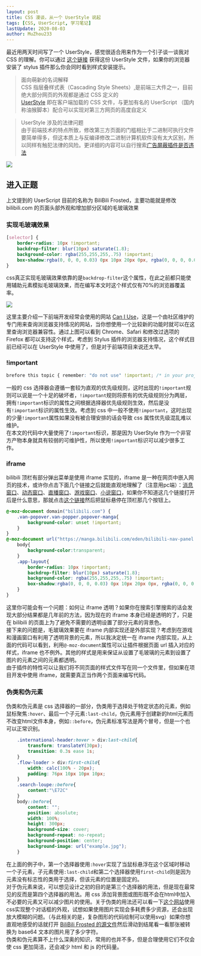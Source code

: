 ```yaml
---
layout: post
title: CSS 漫谈，从一个 UserStyle 说起  
tags: [CSS, UserScript, 学习笔记]
lastUpdate: 2020-08-03  
author: MuZhou233
---
```


最近用两天时间写了一个 UserStyle，感觉很适合用来作为一个引子谈一谈我对 CSS 的理解。你可以通过 [这个链接](https://dl.mosarin.tech/moscryle/bilibili-frosted.user.css?s) 获得这份 UserStyle 文件，如果你的浏览器安装了 stylus 插件那么你会同时看到样式安装提示。

<!--more-->

> 面向萌新的名词解释  
> CSS 指层叠样式表（Cascading Style Sheets）,是前端三大件之一，目前绝大部分网页的外观都是通过 CSS 定义的   
> [UserStyle](https://github.com/topics/userstyles) 即在客户端加载的 CSS 文件，与更加有名的 UserScript （国内称油猴脚本）配合可以实现对第三方网页的高度自定义

> UserStyle 涉及的法律问题  
> 由于前端技术的特点所致，修改第三方页面的门槛相比于二进制可执行文件要简单得多，但这本质上与反编译修改二进制计算机软件没有太大区别，所以同样有触犯法律的风险。更详细的内容可以自行搜索[广告屏蔽插件是否违法](https://mosar.in/lmbtfy/?q=5bm/5ZGK5bGP6JS95o+S5Lu25piv5ZCm6L+d5rOV)

![](https://dl.mosarin.tech/Images/20-08/20_8_3_1.jpg)

## 进入正题

上文提到的 UserScript 目前的名称为 BiliBili Frosted，主要功能就是修改 bilibili.com 的页面头部外观和增加部分区域的毛玻璃效果

### 实现毛玻璃效果

```css
[selector] {
    border-radius: 10px !important;
    backdrop-filter: blur(10px) saturate(1.8);
    background-color: rgba(255,255,255,.75) !important;
    box-shadow:rgba(0, 0, 0, 0.03) 0px 10px 20px 0px, rgba(0, 0, 0, 0.02) 0px 5px 10px 0px !important;
}
```

css真正实现毛玻璃效果依靠的是`backdrop-filter`这个属性，在此之前都只能使用辅助元素模拟毛玻璃效果，而在编写本文时这个样式仅有70%的浏览器覆盖率。

![](https://dl.mosarin.tech/Images/20-08/20_8_3_2.jpg)

这里主要介绍一下前端开发经常会使用的网站 [Can I Use](caniuse.com)，这是一个由社区维护的专门用来查询浏览器支持情况的网站，当你想使用一个比较新的功能时就可以在这里查询浏览器兼容性。通过上图可以看到 Chrome、Safari 和修改过选项的 Firefox 都可以支持这个样式，考虑到 Stylus 插件的浏览器支持情况，这个样式目前已经可以在 UserStyle 中使用了，但是对于前端项目来说还太早。

### !important

```css
brefore this topic { remember: "do not use" !important; /* in your project */ }
```
一般的 css 选择器会遵循一套较为直观的优先级规则，这时出现的`!important`规则可以说是一个十足的破坏者，`!important`规则将原有的优先级规则分为两层，拥有`!important`标识的属性之间根据选择器优先级规则生效，然后是没有`!important`标识的属性生效。考虑到 css 中一般不使用`!important`，这时出现的少量`!important`属性如果没有被合理安排的话会导致 css 属性优先级混乱难以维护。  
在本文的代码中大量使用了`!important`标识，那是因为 UserStyle 作为一个非官方产物本身就具有较弱的可维护性，所以使用`!important`标识可以减少很多工作。

### iframe

bilibili 顶栏有部分弹出菜单是使用 iframe 实现的，iframe 是一种在网页中嵌入网页的技术，或许你点击下面几个链接之后就能直观地理解了（注意用pc端）：[消息窗口](https://message.bilibili.com/pages/nav/index_new_pc_sync)、[动态窗口](https://t.bilibili.com/pages/nav/index_new)、[直播窗口](https://live.bilibili.com/blackboard/dropdown-menu.html)、[游戏窗口](https://www.bilibili.com/page-proxy/game-nav.html)、[小说窗口](https://manga.bilibili.com/eden/bilibili-nav-panel.html)，如果你不知道这几个链接打开后是什么意思，那就点击[这个链接](https://www.bilibili.com)然后把鼠标悬停在顶栏那几个按钮上。

```css
@-moz-document domain("bilibili.com") {
    .van-popover.van-popper.popover-manga{
        background-color: unset !important;
    }
}
@-moz-document url("https://manga.bilibili.com/eden/bilibili-nav-panel.html") {/* iframe */
    body{
        background-color:transparent;
    }
    .app-layout{
        border-radius: 10px !important;
        backdrop-filter: blur(10px) saturate(1.8);
        background-color: rgba(255,255,255,.75) !important;
        box-shadow:rgba(0, 0, 0, 0.03) 0px 10px 20px 0px, rgba(0, 0, 0, 0.02) 0px 5px 10px 0px !important;
    }
}
```

这里你可能会有一个问题：如何让 iframe 透明？如果你在搜索引擎搜索的话会发现大部分结果都是几年前的方法，因为现在的 iframe 本身已经是透明的了，只是在 bilibili 的页面上为了避免不需要的透明设置了部分元素的背景色。  
接下来的问题是，毛玻璃效果要在 iframe 内部实现还是外部实现？考虑到在游戏和漫画窗口有利用了透明背景的元素，所以我决定统一在 iframe 内部实现，从上面的代码可以看到，利用`@-moz-document`属性可以让插件根据页面 url 插入对应的样式，iframe 也不例外。其他的样式是用来保证从设置了毛玻璃的元素到设置了图片的元素之间的元素都透明。  
由于插件的特性可以让我们将不同页面的样式文件写在同一个文件里，但如果在项目开发中使用 iframe，就需要真正当作两个页面来编写代码。  

### 伪类和伪元素

伪类和伪元素是 css 选择器的一部分，伪类用于选择处于特定状态的元素，例如鼠标聚焦`:hover`、最后一个子元素`:last-child`，伪元素用于创建新的html元素而不改变html文件本身，例如`::before`，伪元素标准写法是两个冒号，但是一个也可以正常识别。

```css
    .international-header:hover > div:last-child{
        transform: translateY(30px);
        transition: 0.3s ease 1s;
    }
    .flow-loader > div:first-child{
        width: calc(100% - 20px);
        padding: 76px 10px 10px 10px;
    }
    .search-loupe::before{
        content:"\E72C"
    }
    body::before{
        content: "";
        position: absolute;
        width: 100%;
        height: 300px;
        background-size: cover;
        background-repeat: no-repeat;
        background-position: center;
        background-image: url("example.jpg");
    }
```

在上面的例子中，第一个选择器使用`:hover`实现了当鼠标悬浮在这个区域时移动一个子元素，子元素使用`:last-child`和第二个选择器使用`first-child`则是因为元素没有标志性的类用于选择，但该元素的位置是固定的。  
对于伪元素来说，可以想见设计之初的目的是第三个选择器的用法，但是现在最常见的反而是第四个选择器的用法。用 css 添加背景图或图形既不会在html中加入不必要的元素又可以减少图片的使用。关于伪类的用法还可以看一下[这个网站](http://www.cssarrowplease.com/)使用css实现整个对话框的外观，试想如果使用图片实现会多耗费多少资源，还会出现放大模糊的问题。（与此相关的是，复杂图形的代码绘制可以使用svg）如果你想直观地感受的话就打开 [BiliBili Frosted 的源文件](https://dl.mosarin.tech/moscryle/bilibili-frosted.user.css?s)然后滑动到结尾看一看那张被转换为 base64 文本的图片用了多少字符。  
伪类和伪元素算不上什么深奥的知识，常用的也并不多，但是合理使用它们不仅会使 css 更加简洁，还会减少 html 和 js 的代码量。
